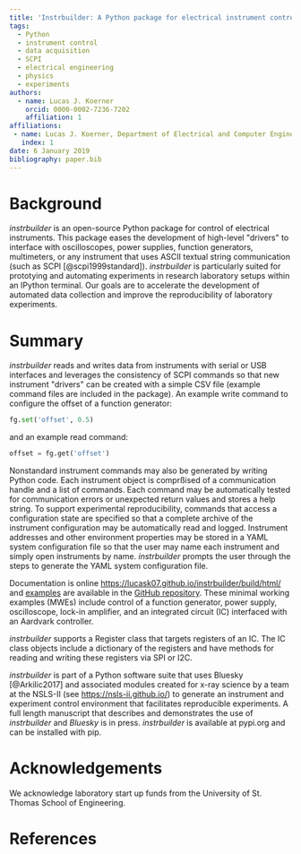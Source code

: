 ```yaml
---
title: 'Instrbuilder: A Python package for electrical instrument control'
tags:
  - Python
  - instrument control
  - data acquisition
  - SCPI
  - electrical engineering
  - physics
  - experiments
authors:
  - name: Lucas J. Koerner
    orcid: 0000-0002-7236-7202
    affiliation: 1
affiliations:
 - name: Lucas J. Koerner, Department of Electrical and Computer Engineering, University of St. Thomas
   index: 1
date: 6 January 2019
bibliography: paper.bib
---
```


# Background
*instrbuilder* is an open-source Python package for control of electrical instruments. This package eases the development of high-level "drivers" to interface with oscilloscopes, power supplies, function generators, multimeters, or any instrument that uses ASCII textual string communication (such as SCPI [@scpi1999standard]). *instrbuilder* is particularly suited for prototying and automating experiments in research laboratory setups within an IPython terminal. Our goals are to accelerate the development of automated data collection and improve the reproducibility of laboratory experiments.

# Summary
*instrbuilder* reads and writes data from instruments with serial or USB interfaces and leverages the consistency of SCPI commands so that new instrument "drivers" can be created with a simple CSV file (example command files are included in the package). 
An example write command to configure the offset of a function generator:
```python
fg.set('offset', 0.5)
```
and an example read command:
```python
offset = fg.get('offset')
```
Nonstandard instrument commands may also be generated by writing Python code. Each instrument object is comprßised of a communication handle and a list of commands. Each command may be automatically tested for communication errors or unexpected return values and stores a help string. To support experimental reproducibility, commands that access a configuration state are specified so that a complete archive of the instrument configuration may be automatically read and logged. Instrument addresses and other environment properties may be stored in a YAML system configuration file so that the user may name each instrument and simply open instruments by name. *instrbuilder* prompts the user through the steps to generate the YAML system configuration file. 

Documentation is online https://lucask07.github.io/instrbuilder/build/html/ and [examples](https://github.com/lucask07/instrbuilder/tree/master/instrbuilder/examples) are available in the [GitHub repository](https://github.com/lucask07/instrbuilder). These minimal working examples (MWEs) include control of a function generator, power supply, oscilloscope, lock-in amplifier, and an integrated circuit (IC) interfaced with an Aardvark controller. 

*instrbuilder* supports a Register class that targets registers of an IC. The IC class objects include a dictionary of the registers and have methods for reading and writing these registers via SPI or I2C. 

*instrbuilder* is part of a Python software suite that uses Bluesky [@Arkilic2017] and associated modules created for x-ray science by a team at the NSLS-II (see https://nsls-ii.github.io/) to generate an instrument and experiment control environment that facilitates reproducible experiments. A full length manuscript that describes and demonstrates the use of *instrbuilder* and *Bluesky* is in press. *instrbuilder* is available at pypi.org and can be installed with pip. 

# Acknowledgements

We acknowledge laboratory start up funds from the University of St. Thomas School of Engineering. 

# References
